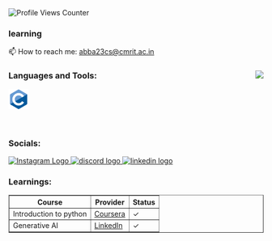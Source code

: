 

<img src="https://komarev.com/ghpvc/?username=abhisekh-99" alt="Profile Views Counter">

<h3 align="left">learning</h3>

<p>
    📫 How to reach me:
    <a href="mailto:abba23cs@cmrit.ac.in">abba23cs@cmrit.ac.in</a>
</p>


###

<img align="right" height="150" src="https://w0.peakpx.com/wallpaper/198/265/HD-wallpaper-eymenfidan-code-computer-funny-heavy-life-love-metal-music-programming-you.jpg"  />

###
<h3 align="left">Languages and Tools:</h3>
<p align="left">
    <a href="https://www.cprogramming.com/" target="_blank" rel="noreferrer">
        <img src="https://raw.githubusercontent.com/devicons/devicon/master/icons/c/c-original.svg" alt="c" width="40" height="40"/>
    </a>
   
    
    
    
</p>
<br>
<h3>Socials:</h3>
<div align="left">
  <a href="https://www.instagram.com/abhiisekkh/" target="_blank" rel="noopener noreferrer">
    <img src="https://img.shields.io/static/v1?message=Instagram&logo=instagram&label=&color=E4405F&logoColor=white&labelColor=&style=for-the-badge" height="35" alt="Instagram Logo" />
  </a>
    
  <a href="https://discordapp.com/users/abhiisekkh" target="_blank" rel="noopener noreferrer">
  <img src="https://img.shields.io/static/v1?message=Discord&logo=discord&label=&color=7289DA&logoColor=white&labelColor=&style=for-the-badge" height="35" alt="discord logo"  />
  </a> 
  
  <a href="https://www.linkedin.com/in/abhiisekkh/" target="_blank" rel="noopener noreferrer">
  <img src="https://img.shields.io/static/v1?message=LinkedIn&logo=linkedin&label=&color=0077B5&logoColor=white&labelColor=&style=for-the-badge" height="35" alt="linkedin logo"  />
  </a>
</div>

<h3 align="left" dir="auto">Learnings:</h3>
<table border="1px">
    <thead>
        <tr>
            <th>Course</th>
            <th>Provider</th>
            <th>Status</th>
        </tr>
    </thead>
    <tbody>
        <tr>
            <td>Introduction to python</td> 
            <td><a href="https://coursera.org/share/43f30c2b1b723d3cf2fd893c95df2eea" title="Coursera">Coursera</a></td>
            <td>✓</td>
        </tr>
        <tr>
            <td>Generative AI </td>
            <td><a href="https://www.linkedin.com/learning/certificates/26dd028767bda6d94dbf3c0b0e41c9451e4611b007c4d8a90ebc3d33876e20e0?trk=share_certificate" title="LinkedIn">LinkedIn</a></td>
            <td>✓</td>
        </tr>
       
   
</table>


<div align="center">












</div>
